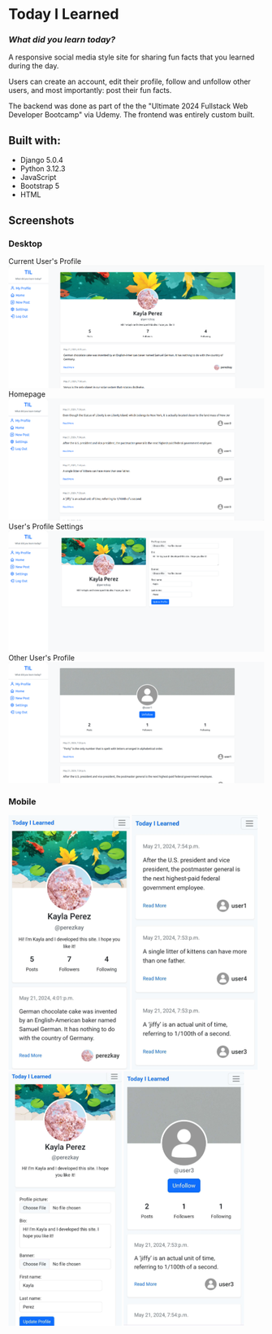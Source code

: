 # Today I Learned

### _What did you learn today?_

A responsive social media style site for sharing fun facts that you learned during the day.

Users can create an account, edit their profile, follow and unfollow other users, and most importantly: post their fun facts.

The backend was done as part of the the "Ultimate 2024 Fullstack Web Developer Bootcamp" via Udemy. The frontend was entirely custom built.

## Built with:

- Django 5.0.4
- Python 3.12.3
- JavaScript
- Bootstrap 5
- HTML

## Screenshots
### Desktop
Current User's Profile
![Current User's Profile](./screenshots/profile.png "Current User's Profile")
Homepage
![Homepage](./screenshots/homepage.png 'Homepage')
User's Profile Settings
![User Profile Settings](./screenshots/settings.png 'User Profile Settings')
Other User's Profile
![Other User's Profile](./screenshots/other%20user%20profile.png "Other User's Profile")

### Mobile
<img src="screenshots/profile_mobile.jpg" height="500" title="Current User's Profile"> <img src="screenshots/homepage mobile.jpg" height="500"> <img src="screenshots/settings mobile.jpg" height="500"> <img src="screenshots/other profile mobile.jpg" height="500"> 
